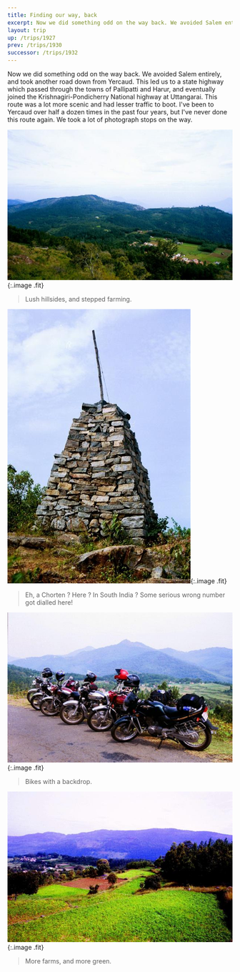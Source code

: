 ```yaml
---
title: Finding our way, back
excerpt: Now we did something odd on the way back. We avoided Salem entirely, and took another road down from Yercaud. This led us to a state highway which passed through the towns of Pallipatti and Harur, and eventually joined the Krishnagiri-Pondicherry National highway at Uttangarai. This route was a lot more scenic and had lesser traffic to boot. I've been to Yercaud over half a dozen times in the past four years, but I've never done this route again. We took a lot of photograph stops on the way.
layout: trip
up: /trips/1927
prev: /trips/1930
successor: /trips/1932
---
```


Now we did something odd on the way back. We avoided Salem entirely, and took another road down from Yercaud. This led us to a state highway which passed through the towns of Pallipatti and Harur, and eventually joined the Krishnagiri-Pondicherry National highway at Uttangarai. This route was a lot more scenic and had lesser traffic to boot. I've been to Yercaud over half a dozen times in the past four years, but I've never done this route again. We took a lot of photograph stops on the way.

 ![00019.jpg](/images/trips/yercaud/00019.jpg '00019.jpg'){:.image .fit}

> Lush hillsides, and stepped farming.

![00021.jpg](/images/trips/yercaud/00021.jpg '00021.jpg'){:.image .fit}

> Eh, a Chorten ? Here ? In South India ? Some serious wrong number got dialled here!

![00022.jpg](/images/trips/yercaud/00022.jpg '00022.jpg'){:.image .fit}

> Bikes with a backdrop.

![00025.jpg](/images/trips/yercaud/00025.jpg '00025.jpg'){:.image .fit}

> More farms, and more green.



